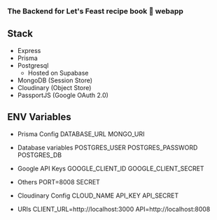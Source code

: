 ### The Backend for Let's Feast recipe book 📑 webapp

## Stack

- Express
- Prisma
- Postgresql
  - Hosted on Supabase
- MongoDB (Session Store)
- Cloudinary (Object Store)
- PassportJS (Google OAuth 2.0)

## ENV Variables

- Prisma Config
  DATABASE_URL
  MONGO_URI

- Database variables
  POSTGRES_USER
  POSTGRES_PASSWORD
  POSTGRES_DB

- Google API Keys
  GOOGLE_CLIENT_ID
  GOOGLE_CLIENT_SECRET

- Others
  PORT=8008
  SECRET

- Cloudinary Config
  CLOUD_NAME
  API_KEY
  API_SECRET

- URIs
  CLIENT_URL=http://localhost:3000
  API=http://localhost:8008
